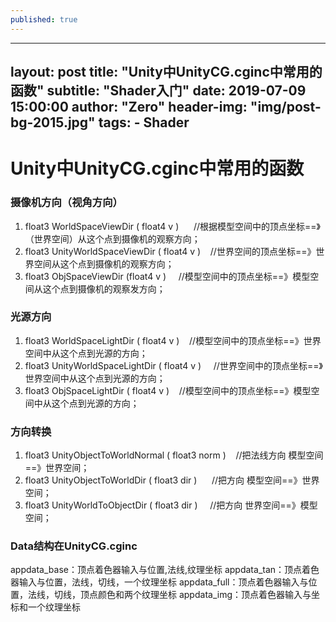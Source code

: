 ```yaml
---
published: true
---
```

---
layout:     post
title:      "Unity中UnityCG.cginc中常用的函数"
subtitle:   "Shader入门"
date:       2019-07-09 15:00:00
author:     "Zero"
header-img: "img/post-bg-2015.jpg"
tags:
    - Shader
---


# Unity中UnityCG.cginc中常用的函数


### 摄像机方向（视角方向）
1. float3 WorldSpaceViewDir ( float4 v )      	//根据模型空间中的顶点坐标==》（世界空间）从这个点到摄像机的观察方向；
2. float3 UnityWorldSpaceViewDir ( float4 v )    //世界空间的顶点坐标==》世界空间从这个点到摄像机的观察方向；
3. float3 ObjSpaceViewDir (float4 v )     		//模型空间中的顶点坐标==》模型空间从这个点到摄像机的观察发方向；

### 光源方向
1. float3 WorldSpaceLightDir ( float4 v )    		//模型空间中的顶点坐标==》世界空间中从这个点到光源的方向；
2. float3 UnityWorldSpaceLightDir ( float4 v )     //世界空间中的顶点坐标==》世界空间中从这个点到光源的方向；
3. float3 ObjSpaceLightDir ( float4 v )    			//模型空间中的顶点坐标==》模型空间中从这个点到光源的方向；

### 方向转换
1. float3 UnityObjectToWorldNormal ( float3 norm )    //把法线方向 模型空间==》世界空间；
2. float3 UnityObjectToWorldDir ( float3 dir )      //把方向 模型空间==》世界 空间；
3. float3 UnityWorldToObjectDir ( float3 dir )     //把方向 世界空间==》模型空间；


### Data结构在UnityCG.cginc　
appdata_base：顶点着色器输入与位置,法线,纹理坐标
appdata_tan：顶点着色器输入与位置，法线，切线，一个纹理坐标
appdata_full：顶点着色器输入与位置，法线，切线，顶点颜色和两个纹理坐标
appdata_img：顶点着色器输入与坐标和一个纹理坐标
